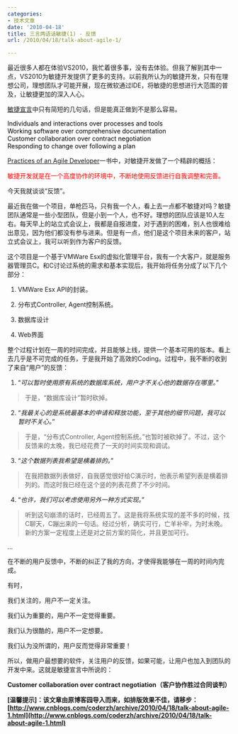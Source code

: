 ```yaml
---
categories:
- 技术文章
date: '2010-04-18'
title: 三言两语话敏捷(1) - 反馈
url: /2010/04/18/talk-about-agile-1/

---
```



最近很多人都在体验VS2010，我忙着很多事，没有去体验。但我了解到其中一点，VS2010为敏捷开发提供了更多的支持。以前我所认为的敏捷开发，只有在理想公司，理想团队才可能开展，现在微软通过IDE，将敏捷的思想进行大范围的普及，让敏捷更加的深入人心。
  
[敏捷宣言](http://agilemanifesto.org/)中只有简短的几句话，但是能真正做到不是那么容易。
  <div class="cnblogs_code"><div><span style="color: #000000;">Individuals&nbsp;and&nbsp;interactions&nbsp;over&nbsp;processes&nbsp;and&nbsp;tools
Working&nbsp;software&nbsp;over&nbsp;comprehensive&nbsp;documentation
Customer&nbsp;collaboration&nbsp;over&nbsp;contract&nbsp;negotiation
Responding&nbsp;to&nbsp;change&nbsp;over&nbsp;following&nbsp;a&nbsp;plan</span></div></div>  
  
[Practices of an Agile Developer](http://book.douban.com/subject/1767907/)一书中，对敏捷开发做了一个精辟的概括：

<span style="color: red;">敏捷开发就是在一个高度协作的环境中，不断地使用反馈进行自我调整和完善。</span>

今天我就谈谈&#8220;反馈&#8221;。

最近我在做一个项目，单枪匹马，只有我一个人，看上去一点都不敏捷对吗？敏捷团队通常是一些小型团队，但是小到一个人，也不好。理想的团队应该是10人左右。每天早上的站立式会议上，我都是自报进度，对于遇到的困难，别人也很难给出意见，因为他们都没有参与进来。但是有一点，他们是这个项目未来的客户，站立式会议上，我可以听到作为客户的反馈。

这个项目是一个基于VMWare Esx的虚拟化管理平台，我有一个大客户，就是服务器管理员C。和C讨论过系统的需求和基本实现后，我开始将任务分成了以下几个部分：

1. VMWare Esx API的封装。

2. 分布式Controller, Agent控制系统。

3. 数据库设计

4. Web界面

整个过程计划在一周的时间完成，并且能够上线，提供一个基本可用的版本。看上去几乎是不可完成的任务，于是我开始了高效的Coding。过程中，我不断的收到了来自&#8220;用户&#8221;的反馈：

1. &#8220;_可以暂时使用原有系统的数据库系统，用户才不关心他的数据存在哪里。_&#8221;
  > 于是，&#8220;数据库设计&#8221;暂时砍掉。  

2. &#8220;_我最关心的是系统最基本的申请和释放功能，至于其他的细节问题，我可以暂时不关心。_&#8221;
  > 于是，&#8220;分布式Controller, Agent控制系统。&#8221;也暂时被砍掉了。不过，这个反馈来的太晚，我已经花费了一天的时间实现和调试。  

3. &#8220;_这个数据列表我希望是横着排的。_&#8221;
  > 在我把数据列表做好，自我感觉很好给C演示时，他表示希望列表是横着排列的。而这时我已经在这个竖的列表花费了不少时间。  

4. &#8220;_也许，我们可以考虑使用另外一种方式实现。_&#8221;
  > 听到这句崩溃的话时，已经周五了。这是我将系统实现的差不多的时候，找C聊天，C蹦出来的一句话。经过分析，确实可行，亡羊补牢，为时未晚。新的方案一定程度上还是对之前方案的简化，并且更加可行。  

&#8230;

在不断的用户反馈中，不断的纠正了我的方向，才使得我能够在一周的时间内完成。

有时，

我们关注的，用户不一定关注。

我们认为重要的，用户不一定觉得重要。

我们认为很酷的，用户不一定想要。

我们认为没所谓的，用户反而觉得非常重要！

所以，做用户最想要的软件，关注用户的反馈，如果可能，让用户也加入到团队的开发中来。这就是敏捷宣言中所说的：

**Customer collaboration over contract negotiation（客户协作胜过合同谈判）**

**[温馨提示]：该文章由原博客园导入而来，如排版效果不佳，请移步：[http://www.cnblogs.com/coderzh/archive/2010/04/18/talk-about-agile-1.html](http://www.cnblogs.com/coderzh/archive/2010/04/18/talk-about-agile-1.html)**